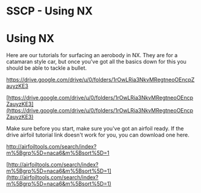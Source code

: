 # SSCP - Using NX

# Using NX

Here are our tutorials for surfacing an aerobody in NX. They are for a catamaran style car, but once you've got all the basics down for this you should be able to tackle a bullet.

https://drive.google.com/drive/u/0/folders/1rOwLRia3NkvMRegtneoOEncpZauyzKE3

[https://drive.google.com/drive/u/0/folders/1rOwLRia3NkvMRegtneoOEncpZauyzKE3](https://drive.google.com/drive/u/0/folders/1rOwLRia3NkvMRegtneoOEncpZauyzKE3)

Make sure before you start, make sure you've got an airfoil ready. If the drive airfoil tutorial link doesn't work for you, you can download one here.

http://airfoiltools.com/search/index?m%5Bgrp%5D=naca6&m%5Bsort%5D=1

[http://airfoiltools.com/search/index?m%5Bgrp%5D=naca6&m%5Bsort%5D=1](http://airfoiltools.com/search/index?m%5Bgrp%5D=naca6&m%5Bsort%5D=1)

